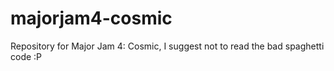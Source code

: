 # majorjam4-cosmic
Repository for Major Jam 4: Cosmic, I suggest not to read the bad spaghetti code :P
